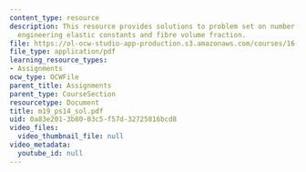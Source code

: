 ```yaml
---
content_type: resource
description: This resource provides solutions to problem set on number of independent
  engineering elastic constants and fibre volume fraction.
file: https://ol-ocw-studio-app-production.s3.amazonaws.com/courses/16-01-unified-engineering-i-ii-iii-iv-fall-2005-spring-2006/0a83e2013b8003c5f57d32725816bcd8_m19_ps14_sol.pdf
file_type: application/pdf
learning_resource_types:
- Assignments
ocw_type: OCWFile
parent_title: Assignments
parent_type: CourseSection
resourcetype: Document
title: m19_ps14_sol.pdf
uid: 0a83e201-3b80-03c5-f57d-32725816bcd8
video_files:
  video_thumbnail_file: null
video_metadata:
  youtube_id: null
---
```

